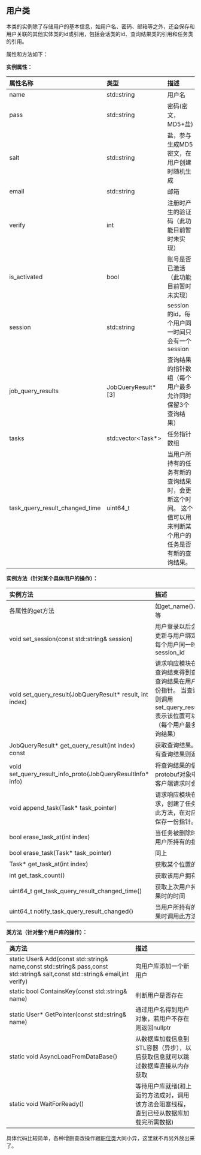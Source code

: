 ## 用户类

本类的实例除了存储用户的基本信息，如用户名、密码、邮箱等之外，还会保存和用户关联的其他实体类的id或引用，包括会话类的id、查询结果类的引用和任务类的引用。

属性和方法如下：

**实例属性：**

|属性名称|类型|描述|
|:-----|:-----|:------ |
| name | std::string|用户名|
| pass | std::string | 密码(密文，MD5+盐) |
| salt | std::string | 盐，参与生成MD5密文，在用户创建时随机生成 |
| email | std::string | 邮箱 |
| verify | int | 注册时产生的验证码（此功能目前暂时未实现） |
| is_activated | bool | 账号是否已激活（此功能目前暂时未实现） |
| session | std::string | session的id，每个用户同一时间只会有一个session |
| job_query_results | JobQueryResult*[3] | 查询结果的指针数组（每个用户最多允许同时保留3个查询结果） |
| tasks | std::vector<Task*> | 任务指针数组 |
| task_query_result_changed_time | uint64_t | 当用户所持有的任务有新的查询结果时，会更新这个时间。 这个值可以用来判断某个用户的任务是否有新的查询结果。 |

**实例方法（针对某个具体用户的操作）：**

| 实例方法 | 描述 |
| :------ | :------ |
| 各属性的get方法 | 如get_name()、get_pass()等等 |
| void set_session(const std::string& session) | 用户登录以后会调用这个方法，更新与用户绑定的session_id。每个用户同一时间只会有一个session_id |
| void set_query_result(JobQueryResult* result, int index) |  请求响应模块在收到查询请求，查询结束得到查询结果后，会将查询结果在用户实例中也保留一份指针。 当查询结果被删除时，则调用set_query_result(nullptr,index)表示该位置可以创建新查询。（每个用户最多同时保留3个查询结果）|
| JobQueryResult* get_query_result(int index) const | 获取查询结果。若index位置没有查询结果则返回nullptr |
| void set_query_result_info_proto(JobQueryResultInfo* info) | 将查询结果的信息输出到protobuf对象中（服务端在响应客户端请求时会用到） |
| void append_task(Task* task_pointer) | 请求响应模块在收到添加任务请求，创建了任务对象后，会调用此方法，在对应的用户实例中也保存一份指针。 |
| bool erase_task_at(int index) | 当任务被删除时，同时删除关联用户所持有的指针 |
| bool erase_task(Task* task_pointer) | 同上 |
| Task* get_task_at(int index) | 获取某个位置的任务指针 |
| int get_task_count() | 获取该用户拥有的任务的数量 |
| uint64_t get_task_query_result_changed_time() | 获取上次用户持有的任务有新结果时的时间|
| uint64_t notify_task_query_result_changed() | 当用户所持有的任务有新查询结果时调用此方法更新时间 |


**类方法（针对整个用户库的操作）：**

| 类方法 | 描述 |
| :------ | :--- |
| static User& Add(const std::string& name,const std::string& pass,const std::string& salt,const std::string& email,int verify) | 向用户库添加一个新用户 |
| static bool ContainsKey(const std::string& name) | 判断用户是否存在 |
| static User* GetPointer(const std::string& name) | 通过用户名得到用户对象，若用户不存在则返回nullptr |
|  static void AsyncLoadFromDataBase() | 从数据库加载信息到STL容器（异步），以后获取信息就可以跳过数据库直接从内存获取 |
| static void WaitForReady() | 等待用户库就绪(和上面的方法成对，调用该方法会阻塞线程，直到已经从数据库加载完所需数据) |



具体代码比较简单，各种增删查改操作跟[职位类](logic/server/model/job.md)大同小异，这里就不再另外放出来了。